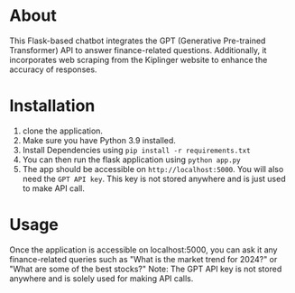 # About
This Flask-based chatbot integrates the GPT (Generative Pre-trained Transformer) API to answer finance-related questions. Additionally, it incorporates web scraping from the Kiplinger website to enhance the accuracy of responses.

# Installation
1. clone the application.
2. Make sure you have Python 3.9 installed.
3. Install Dependencies using ```pip install -r requirements.txt```
4. You can then run the flask application using ```python app.py```
5. The app should be accessible on ```http://localhost:5000```. You will also need the ```GPT API key```. This key is not stored anywhere and is just used to make API call.

# Usage
Once the application is accessible on localhost:5000, you can ask it any finance-related queries such as "What is the market trend for 2024?" or "What are some of the best stocks?"
Note: The GPT API key is not stored anywhere and is solely used for making API calls.
